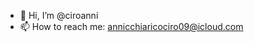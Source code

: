- 👋 Hi, I’m @ciroanni
- 📫 How to reach me: annicchiaricociro09@icloud.com

<!---
ciroanni/ciroanni is a ✨ special ✨ repository because its `README.md` (this file) appears on your GitHub profile.
You can click the Preview link to take a look at your changes.
--->
